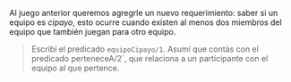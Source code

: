 Al juego anterior queremos agregrle un nuevo requerimiento: saber si un equipo es _cipayo_, esto ocurre cuando existen al menos dos miembros del equipo que también juegan para otro equipo. 

> Escribí el predicado `equipoCipayo/1`. Asumí que contás con el predicado perteneceA/2`, que relaciona a un participante con el equipo al que pertence. 


